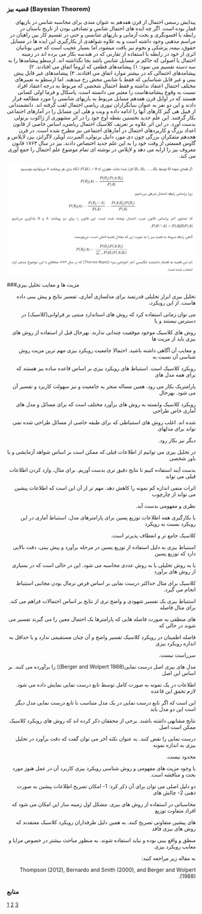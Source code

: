 ### قضیه بیز (Bayesian Theorem)

<div dir="rtl">
پیدایش رسمی احتمال از قرن هفدهم به عنوان متدی برای محاسبه شانس در بازیهای قمار بوده است. اگر چه ایده های احتمال شانس و تصادفی بودن از تاریخ باستان در رابطه با افسونگری و بخت آزمایی و بازیهای شانسی و حتی در تقسیم کار بین راهبان در مراسم مذهبی وجود داشته است و به علاوه شواهدی از بکارگیری این ایده ها در مسایل حقوق٫ بیمه٫ پزشکی و نجوم نیز یافت میشود٫ اما بسیار عجیب است که حتی یونانیان اثری از خود در رابطه با استفاده از تقارنی که در هندسه بکار می برده اند در زمینه احتمال یا اصولی که حاکم بر مسایل شانس باشد بجا نگذاشته اند. ارسطو پیشامدها را به سه دسته تقسیم می نمود: ۱) پیشامدهای قطعی که لزومآ اتفاق می افتادند. ۲) پیشامدهای احتمالی که در بیشتر موارد اتفاق می افتادند. ۳) پیشامدهای غیر قابل پیش بینی و غیر قابل شناسایی که فقط با شانس محض رخ میدهند. اما ارسطو به تعبیرهای مختلف احتمال اعتقاد نداشته و فقط احتمال شخصی که مربوط به درجه اعتقاد افراد نسبت به وقوع پیشامدهاست را معتبر می دانسته است. پاسکال و فرما اولی کسانی هستند که در اوایل قرن هفدهم مسایل مربوط به بازیهای شانسی را مورد مطالعه قرار دادند و این دو نفر به عنوان بنیانگزاران تیوری ریاضی احتمال لقب گرفته اند. دانشمندانی از قبیل هی گنز کارهای آنها را ادامه داده و ویت و هلی این مسایل را در آمارهای اجتماعی بکار گرفتند. این علم جدید نخستین نقطه اوج خود را در اثر مشهوری از ژاکوب برنولی بدست آورد. در این اثر علاوه بر تعریف کلاسیک احتمال ریاضی٫ اساس خاصی از قانون اعداد بزرگ و کاربردهای احتمال در آمارهای اجتماعی نیز مطرح شده است. در قرن هجدهم متفکران بزرگی چون دی مور٫ دانیل برنولی٫ آلمبرت٫ اویلر٫ لاگرانژ٫ بیز٫ لاپلاس و گاوس قسمتی از وقت خود را به این علم جدید اختصاص دادند. بیز در سال ۱۷۶۳ قانون معروف بیز را ارایه می دهد و لاپلاس در نوشته ای تمام موضوع علم احتمال را جمع آوری می کند. 
</div>

![](1.png)

###مزیت ها و معایب تحلیل بیزی
<div dir="rtl">
تحلیل بیزی ابزار تحلیلی قدرتمند برای مدلسازی آماری، تفسیر نتایج و پیش بینی داده هاست. از این رویکرد،

می توان زمانی استفاده کرد که روش های استاندارد مبتنی بر فراوانی(کلاسیک) در دسترس نیستند و یا

روش های کلاسیک موجود موفقیت چندانی ندارند. بهرحال قبل از استفاده از روش های بیزی باید از مزیت ها

و معایب آن آگاهی داشته باشید. احتمالا جامعیت رویکرد بیزی مهم ترین مزیت روش شناسی آن نسبت به

رویکرد کلاسیک است. استنباط های رویکرد بیزی بر اساس قاعده ساده بیز هستند که برای همه مدل های

پارامتریک بکار می رود. همین مساله منجر به جامعیت و نیز سهولت کاربرد و تفسیر آن می شود. بهرحال

رویکرد کلاسیک وابسته به روش های برآورد مختلف است که برای مسائل و مدل های آماری خاص طراحی

شده اند. اغلب روش های استنباطی که برای طبقه خاصی از مسائل طراحی شده نمی تواند برای مدلهای

دیگر نیز بکار رود.

در تحلیل بیزی می توانیم از اطلاعات قبلی که ممکن است بر اساس شواهد آزمایشی و یا باور شخصی

بدست آیند استفاده کنیم تا نتایج دقیق تری بدست آوریم. برای مثال، وارد کردن اطلاعات قبلی می تواند

اثرات منفی اندازه کم نمونه را کاهش دهد. مهم تر از آن این است که اطلاعات پیشین می تواند از چارچوب

نظری و مفهومی بدست آید.

با بکارگیری همه اطلاعات توزیع پسین برای پارامترهای مدل، استنباط آماری در این رویکرد نسبت به رویکرد

کلاسیک جامع تر و انعطاف پذیرتر است.

استنباط بیزی  به دلیل استفاده  از توزیع پسین در مرحله برآورد و پیش بینی، دقت بالایی دارد که توزیع پسین

یا به روش تحلیلی یا به روش عددی محاسبه می شود. این در حالی است که در بسیاری از روش های برآورد

کلاسیک برای مثال حداکثر درست نمایی بر اساس فرض نرمال بودن مجانبی استنباط انجام می گیرد.

استنباط بیزی یک تفسیر شهودی و  واضح تری از نتایج بر اساس احتمالات فراهم می کند. برای مثال فاصله

های منطقی به صورت فاصله هایی که پارامترها یک احتمال معین را می گیرند تفسیر می شوند در حالی که

فاصله اطمینان در رویکرد کلاسیک تفسیر واضح و آن چنان مستقیمی ندارد و یا حداقل به اندازه رویکرد بیزی

سرراست نیست.

مدل های بیزی اصل درست نمایی(Berger and Wolpert 1988))  را برآورده می کنند. بر اساس این اصل

اطلاعات در یک نمونه به صورت کامل توسط تابع درست نمایی نمایش داده می شود. لازم تحقق این قاعده

این است که اگر تابع درست نمایی در یک مدل متناسب با تابع درست نمایی مدل دیگر است این دو مدل باید

نتایج مشابهی داشته باشند. برخی از محققان ذکر کرده اند که روش های رویکرد کلاسیک ممکن است  اصل

درست نمایی  را نقض کنند. به عنوان نکته آخر می توان گفت که دقت برآورد در تحلیل بیزی به اندازه نمونه

محدود نیست.

با وجود مزیت های مفهومی و روش شناسی رویکرد بیزی کاربرد آن در عمل هنوز مورد بحث و مناقشه است.

دو دلیل اصلی می توان برای آن ذکر کرد: 1- امکان تصریح اطلاعات پیشین به صورت ذهنی 2- چالش های

محاسباتی در استفاده از روش های بیزی. مشکل اول زمینه ساز این  امکان می شود که افراد متفاوت توزیع

های پیشین متفاوتی تصریح کنند. به همین دلیل طرفداران رویکرد کلاسیک معتقدند که روش های بیزی فاقد

منطق و واقع بینی بوده و نباید استفاده شوند. به منظور مباحث بیشتر در خصوص مزایا و معایب رویکرد بیزی

به مقاله زیر مراجعه کنید:

Thompson (2012), Bernardo and Smith (2000), and Berger and Wolpert (1988).

</div>

### منابع
[1](http://eghtesadilam.blogfa.com/post/89)
[2](https://blog.faradars.org/bayesian-theorem/)
[3](http://www.gorohe-amar88.blogfa.com/post/43)
